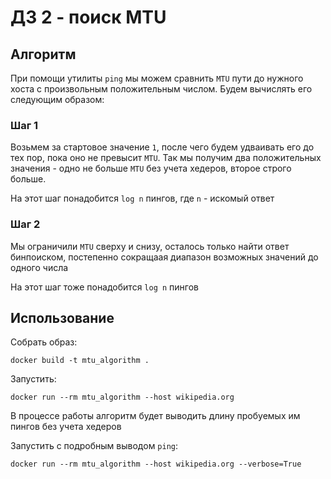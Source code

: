 # ДЗ 2 - поиск MTU

## Алгоритм

При помощи утилиты `ping` мы можем сравнить `MTU` пути до нужного хоста с произвольным положительным числом. Будем вычислять его следующим образом:

### Шаг 1

Возьмем за стартовое значение `1`, после чего будем удваивать его до тех пор, пока оно не превысит `MTU`. Так мы получим два положительных значения - одно не больше `MTU` без учета хедеров, второе строго больше.

На этот шаг понадобится `log n` пингов, где `n` - искомый ответ

### Шаг 2

Мы ограничили `MTU` сверху и снизу, осталось только найти ответ бинпоиском, постепенно сокращаая диапазон возможных значений до одного числа

На этот шаг тоже понадобится `log n` пингов

## Использование

Собрать образ:

```
docker build -t mtu_algorithm .
```

Запустить:

```
docker run --rm mtu_algorithm --host wikipedia.org
```

В процессе работы алгоритм будет выводить длину пробуемых им пингов без учета хедеров

Запустить с подробным выводом `ping`:

```
docker run --rm mtu_algorithm --host wikipedia.org --verbose=True
```
